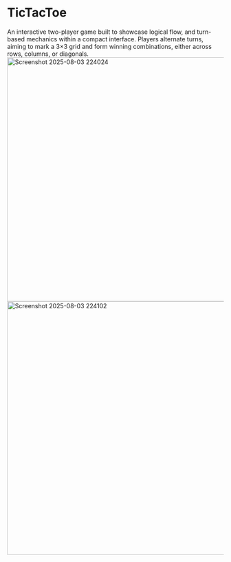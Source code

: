 # TicTacToe
An interactive two-player game built to showcase logical flow, and turn-based mechanics within a compact interface. Players alternate turns, aiming to mark a 3×3 grid and form winning combinations, either across rows, columns, or diagonals.
<img width="603" height="566" alt="Screenshot 2025-08-03 224024" src="https://github.com/user-attachments/assets/b461993c-8f76-4ddd-9cd8-c49f5ecada32" />
<img width="532" height="588" alt="Screenshot 2025-08-03 224102" src="https://github.com/user-attachments/assets/52da5eb3-42d2-410e-8ce0-b8637679407b" />
